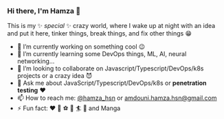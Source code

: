 ### Hi there, I'm Hamza 👋


This is my ✨ _special_ ✨ crazy world, where I wake up at night with an idea and put it here, tinker things, break things, and fix other things :grin:

- 🔭 I’m currently working on something cool 😉
- 🌱 I’m currently learning some DevOps things, ML, AI, neural networking... 
- 👯 I’m looking to collaborate on Javascript/Typescript/DevOps/k8s projects or a crazy idea :smiling_imp:
- 💬 Ask me about JavaScript/Typescript/DevOps/k8s or **penetration testing** :heart:
- 📫 How to reach me: [@hamza_hsn](https://twitter.com/hamza_hsn) or amdouni.hamza.hsn@gmail.com
- ⚡ Fun fact: :heart: :dog: :soccer: :basketball: :surfer: :boxing_glove: and Manga


